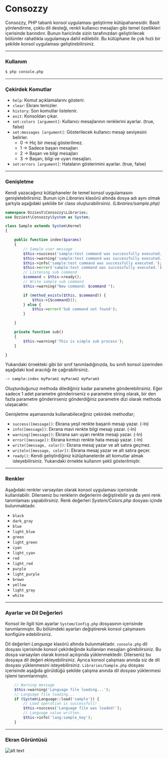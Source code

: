 Consozzy
========

Consozzy, PHP tabanlı konsol uygulaması geliştirme kütüpahanesidir. Basit yönlendirme, çoklu dil desteği,
renkli kullanıcı mesajları gibi temel özellikleri içerisinde barındırır. Bunun haricinde 
sizin tarafınızdan geliştirilecek bölümler rahatlıkla uygulamaya dahil edilebilir. Bu kütüphane ile 
çok hızlı bir şekilde konsol uygulaması geliştirebilirsiniz.

***
### Kullanım
```bash
$ php console.php
```

***
### Çekirdek Komutlar


* `help`: Komut açıklamalarını gösterir.
* `clear`: Ekranı temizler.
* `history`: Son komutlar listelenir.
* `exit`: Konsoldan çıkar.
* `set:colors [argument]`: Kullanıcı mesajlarının renklerini ayarlar. (true, false)
* `set:messages [argument]`: Gösterilecek kullanıcı mesajı seviyesini belirler. 
	* 0 -> Hiç bir mesaj gösterilmez.
	* 1 -> Sadece başarı mesajları
	* 2 -> Başarı ve bilgi mesajları
	* 3 -> Başarı, bilgi ve uyarı mesajları.
* `set:errors [argument]`: Hataların gösterimini ayarlar. (true, false)

***
### Genişletme

Kendi yazacağınız kütüphaneler ile temel konsol uygulamasını genişletebilirsiniz.
Bunun için *Libraries* klasörü altında dosya adı aynı olmak şartıyla aşağıdaki 
şekilde bir class oluşturabilirsiniz. *(Libraries/sample.php)*

```php
namespace Ozziest\Consozzy\Libraries;
use Ozziest\Consozzy\System as System;

class Sample extends System\Kernel
{

	public function index($params)
	{	
		// Sample user message
		$this->success('sample:test command was successfully executed.');
		$this->warning('sample:test command was successfully executed.');
		$this->info('sample:test command was successfully executed.');
		$this->error('sample:test command was successfully executed.');
		// Listening sub command
		$command = $this->ready();
		// Write sample sub command
		$this->warning("New command: $command ");

		if (method_exists($this, $command)) {
			$this->{$command}();
		} else {
			$this->error('Sub command not found');
		}

	}

	private function sub()
	{
		$this->warning('This is simple sub process');
	}

}
```

Yukarıdaki örnekteki gibi bir sınıf tanımladığınızda, bu sınıfı konsol üzerinden
aşağıdaki kod aracılığı ile çağırabilirsiniz.

```bash
-> sample:index myParam1 myParam2 myParam3
```

Oluşturduğunuz methoda dilediğiniz kadar parametre gönderebilirsiniz. Eğer sadece 1
adet parametre gönderirseniz o parametre string olarak, bir den fazla parametre 
gönderirseniz gönderdiğiniz parametre dizi olarak methoda ulaşacaktır. 

Genişletme aşamasında kullanabileceğiniz çekirdek methodlar;

* `success([message])`: Ekrana yeşil renkte başarılı mesajı yazar. (-ln)
* `info([message])`: Ekrana mavi renkte bilgi mesajı yazar. (-ln)
* `warning([message])`: Ekrana sarı uyarı renkte mesajı yazar. (-ln)
* `error([message])`: Ekrana kırmızı renkte hata mesajı yazar. (-ln)
* `write([message, color])`: Ekrana mesaj yazar ve alt satıra geçmez.
* `writeln([message, color])`: Ekrana mesaj yazar ve alt satıra geçer.
* `ready()`: Kendi geliştirdiğiniz kütüphanelerde alt komutlar almak isteyebilirsiniz. 
Yukarıdaki örnekte kullanım şekli gösterilmiştir.

***
### Renkler

Aşağıdaki renkler varsayılan olarak konsol uygulaması içerisinde kullanılabilir. 
Dilerseniz bu renklerin değerlerini değiştirebilir ya da yeni renk tanımlaması 
yapabilirsiniz. Renk değerleri *System/Colors.php* dosyası içinde bulunmaktadır.

* `black`
* `dark_gray`
* `blue`
* `light_blue`
* `green`
* `light_green`
* `cyan`
* `light_cyan`
* `red`
* `light_red`
* `purple`
* `light_purple`
* `brown`
* `yellow`
* `light_gray`
* `white`

***
### Ayarlar ve Dil Değerleri

Konsol ile ilgili tüm ayarlar `System/Config.php` dosyasının içerisinde tanımlanmıştır.
Bu bölümdeki ayarları değiştirerek konsol çalışmasını konfigüre edebilirsiniz. 

Dil değerleri *Language* klasörü altında bulunmaktadır. `console.php` dil dosyası içerisinde
konsol çekirdeğinde kullanılan mesajları görebilirsiniz. Bu dosya varsayılan olarak konsol
açılışında yüklenmektedir. Dilerseniz bu dosyaya dil değeri ekleyebilirsiniz. Ayrıca konsol
çalışması anında siz de dil dosyası yüklenmesini isteyebilirsiniz. `Libraries/Sample.php` 
dosyası içerisinde aşağıda görüldüğü şekilde çalışma anında dil dosyası yüklenmesi işlemi
tanımlanmıştır.

```php
	// Warning message
	$this->warning('Language file loading...');
	// Language file loading...
	if (System\Language::load('sample')) {
		// Load operation is successfull!
		$this->success('Language file was loaded!');
		// Language value written.
		$this->info('lang:sample_key');
	}
```

***
### Ekran Görüntüsü

![alt text](http://www.ozguradem.net/wp-content/uploads/2014/03/console1.jpg "Ekran Görüntüsü")




